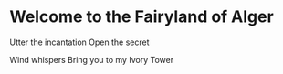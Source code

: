 # Welcome to the Fairyland of Alger
Utter the incantation
Open the secret

Wind whispers
Bring you to my Ivory Tower
